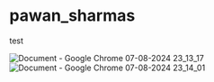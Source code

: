 # pawan_sharmas
test

![Document - Google Chrome 07-08-2024 23_13_17](https://github.com/user-attachments/assets/c61be7f3-ae53-4ad0-a51b-81bfff4fff2a)
![Document - Google Chrome 07-08-2024 23_14_01](https://github.com/user-attachments/assets/f7339b83-19a8-4a4e-94e4-5739baf406e2)
